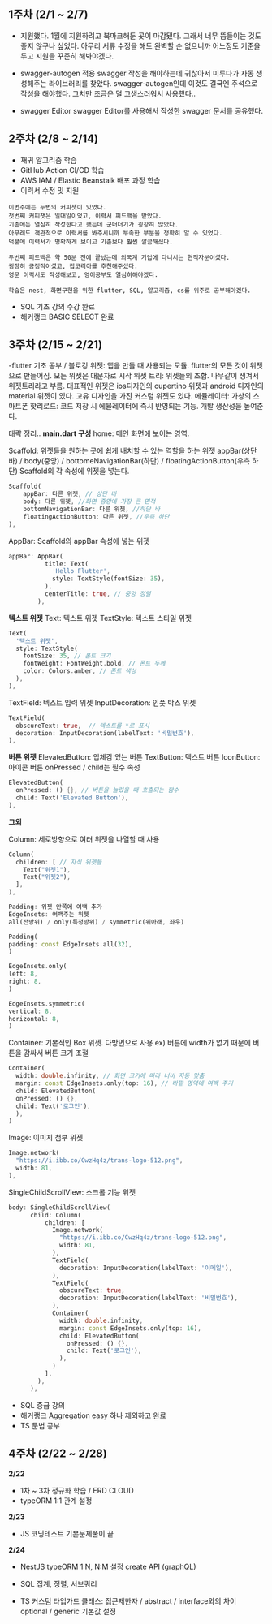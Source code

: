 ## 1주차 (2/1 ~ 2/7)

- 지원했다.
  1월에 지원하려고 북마크해둔 곳이 마감됐다. 그래서 너무 뜸들이는 것도 좋지 않구나 싶었다.
  아무리 서류 수정을 해도 완벽할 순 없으니까 어느정도 기준을 두고 지원을 꾸준히 해봐야겠다.

- swagger-autogen 적용
  swagger 작성을 해야하는데 귀찮아서 미루다가 자동 생성해주는 라이브러리를 찾았다.
  swagger-autogen인데 이것도 결국엔 주석으로 작성을 해야했다. 그치만 조금은 덜 고생스러워서 사용했다..

- swagger Editor
  swagger Editor를 사용해서 작성한 swagger 문서를 공유했다.

## 2주차 (2/8 ~ 2/14)

- 재귀 알고리즘 학습
- GitHub Action CI/CD 학습
- AWS IAM / Elastic Beanstalk 배포 과정 학습
- 이력서 수정 및 지원

```
이번주에는 두번의 커피챗이 있었다.
첫번째 커피챗은 일대일이었고, 이력서 피드백을 받았다.
기존에는 열심히 작성한다고 했는데 군더더기가 굉장히 많았다.
아무래도 객관적으로 이력서를 봐주시니까 부족한 부분을 정확히 알 수 있었다.
덕분에 이력서가 명확하게 보이고 기존보다 훨씬 깔끔해졌다.

두번째 피드백은 약 50분 전에 끝났는데 외국계 기업에 다니시는 현직자분이셨다.
굉장히 긍정적이셨고, 잡코리아를 추천해주셨다.
영문 이력서도 작성해보고, 영어공부도 열심히해야겠다.

학습은 nest, 화면구현을 위한 flutter, SQL, 알고리즘, cs를 위주로 공부해야겠다.
```

- SQL 기초 강의 수강 완료
- 해커랭크 BASIC SELECT 완료

## 3주차 (2/15 ~ 2/21)

-flutter 기초 공부 / 블로깅
위젯: 앱을 만들 때 사용되는 모듈. flutter의 모든 것이 위젯으로 만들어짐. 모든 위젯은 대문자로 시작
위젯 트리: 위젯들의 조합. 나무같이 생겨서 위젯트리라고 부름.
대표적인 위젯은 ios디자인의 cupertino 위젯과 android 디자인의 material 위젯이 있다.
고유 디자인을 가진 커스텀 위젯도 있다.
에뮬레이터: 가상의 스마트폰
핫리로드: 코드 저장 시 에뮬레이터에 즉시 반영되는 기능. 개발 생산성을 높여준다.

대략 정리..
**main.dart 구성**
home: 메인 화면에 보이는 영역.

Scaffold: 위젯들을 원하는 곳에 쉽게 배치할 수 있는 역할을 하는 위젯
appBar(상단 바) / body(중앙) / bottomeNavigationBar(하단) / floatingActionButton(우측 하단)
Scaffold의 각 속성에 위젯을 넣는다.

```dart
Scaffold(
	appBar: 다른 위젯, // 상단 바
	body: 다른 위젯, //화면 중앙에 가장 큰 면적
	bottomNavigationBar: 다른 위젯, //하단 바
	floatingActionButton: 다른 위젯, //우측 하단
),
```

AppBar: Scaffold의 appBar 속성에 넣는 위젯

```dart
appBar: AppBar(
          title: Text(
            'Hello Flutter',
            style: TextStyle(fontSize: 35),
          ),
          centerTitle: true, // 중앙 정렬
        ),
```

**텍스트 위젯**
Text: 텍스트 위젯
TextStyle: 텍스트 스타일 위젯

```dart
Text(
  '텍스트 위젯',
  style: TextStyle(
    fontSize: 35, // 폰트 크기
    fontWeight: FontWeight.bold, // 폰트 두께
    color: Colors.amber, // 폰트 색상
  ),
),
```

TextField: 텍스트 입력 위젯
InputDecoration: 인풋 박스 위젯

```dart
TextField(
  obscureText: true,  // 텍스트를 *로 표시
  decoration: InputDecoration(labelText: '비밀번호'),
),
```

**버튼 위젯**
ElevatedButton: 입체감 있는 버튼
TextButton: 텍스트 버튼
IconButton: 아이콘 버튼
onPressed / child는 필수 속성

```dart
ElevatedButton(
  onPressed: () {}, // 버튼을 눌렀을 때 호출되는 함수
  child: Text('Elevated Button'),
),
```

**그외**

Column: 세로방향으로 여러 위젯을 나열할 때 사용

```dart
Column(
  children: [ // 자식 위젯들
    Text("위젯1"),
    Text("위젯2"),
  ],
),
```

```dart
Padding: 위젯 안쪽에 여백 추가
EdgeInsets: 여백주는 위젯
all(전방위) / only(특정방위) / symmetric(위아래, 좌우)

Padding(
padding: const EdgeInsets.all(32),
)

EdgeInsets.only(
left: 8,
right: 8,
)

EdgeInsets.symmetric(
vertical: 8,
horizontal: 8,
)

```

Container: 기본적인 Box 위젯. 다방면으로 사용
ex) 버튼에 width가 없기 때문에 버튼을 감싸서 버튼 크기 조절

```dart
Container(
  width: double.infinity, // 화면 크기에 따라 너비 자동 맞춤
  margin: const EdgeInsets.only(top: 16), // 바깥 영역에 여백 주기
  child: ElevatedButton(
  onPressed: () {},
  child: Text('로그인'),
  ),
)
```

Image: 이미지 첨부 위젯

```dart
Image.network(
  "https://i.ibb.co/CwzHq4z/trans-logo-512.png",
  width: 81,
),
```

SingleChildScrollView: 스크롤 기능 위젯

```dart
body: SingleChildScrollView(
      child: Column(
          children: [
            Image.network(
              "https://i.ibb.co/CwzHq4z/trans-logo-512.png",
              width: 81,
            ),
            TextField(
              decoration: InputDecoration(labelText: '이메일'),
            ),
            TextField(
              obscureText: true,
              decoration: InputDecoration(labelText: '비밀번호'),
            ),
            Container(
              width: double.infinity,
              margin: const EdgeInsets.only(top: 16),
              child: ElevatedButton(
                onPressed: () {},
                child: Text('로그인'),
              ),
            )
          ],
        ),
      ),
```

- SQL 중급 강의
- 해커랭크 Aggregation easy 하나 제외하고 완료
- TS 문법 공부

## 4주차 (2/22 ~ 2/28)

**2/22**

- 1차 ~ 3차 정규화 학습 / ERD CLOUD
- typeORM 1:1 관계 설정

**2/23**

- JS 코딩테스트 기본문제풀이 끝

**2/24**

- NestJS
  typeORM 1:N, N:M 설정
  create API (graphQL)

- SQL
  집계, 정렬, 서브쿼리

- TS
  커스텀 타입가드
  클래스: 접근제한자 / abstract / interface와의 차이
  optional / generic
  기본값 설정
